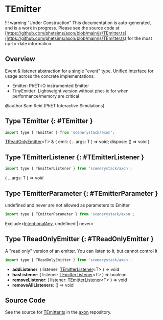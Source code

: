 # TEmitter

!!! warning "Under Construction"
    This documentation is auto-generated, and is a work in progress. Please see the source code at
    [https://github.com/phetsims/axon/blob/main/js/TEmitter.ts](https://github.com/phetsims/axon/blob/main/js/TEmitter.ts) for the most up-to-date information.

## Overview

Event &amp; listener abstraction for a single "event" type. Unified interface for usage across the concrete implementations:
- Emitter: PhET-iO instrumented Emitter
- TinyEmitter: Lightweight version without phet-io for when performance/memory are critical

@author Sam Reid (PhET Interactive Simulations)

## Type TEmitter {: #TEmitter }


```js
import type { TEmitter } from 'scenerystack/axon';
```


[TReadOnlyEmitter](../axon/TEmitter.md#TReadOnlyEmitter)&lt;T&gt; &amp; { emit: ( ...args: T ) =&gt; <span style="color: hsla(calc(var(--md-hue) + 180deg),80%,40%,1);">void</span>; dispose: () =&gt; <span style="color: hsla(calc(var(--md-hue) + 180deg),80%,40%,1);">void</span> }



## Type TEmitterListener {: #TEmitterListener }


```js
import type { TEmitterListener } from 'scenerystack/axon';
```


( ...args: T ) =&gt; <span style="color: hsla(calc(var(--md-hue) + 180deg),80%,40%,1);">void</span>



## Type TEmitterParameter {: #TEmitterParameter }


undefined and never are not allowed as parameters to Emitter

```js
import type { TEmitterParameter } from 'scenerystack/axon';
```


Exclude&lt;[IntentionalAny](../phet-core/IntentionalAny.md), <span style="color: hsla(calc(var(--md-hue) + 180deg),80%,40%,1);">undefined</span> | <span style="color: hsla(calc(var(--md-hue) + 180deg),80%,40%,1);">never</span>&gt;



## Type TReadOnlyEmitter {: #TReadOnlyEmitter }


A "read only" version of an emitter. You can listen to it, but cannot control it

```js
import type { TReadOnlyEmitter } from 'scenerystack/axon';
```


- **addListener**: ( listener: [TEmitterListener](../axon/TEmitter.md#TEmitterListener)&lt;T&gt; ) =&gt; <span style="color: hsla(calc(var(--md-hue) + 180deg),80%,40%,1);">void</span>
- **hasListener**: ( listener: [TEmitterListener](../axon/TEmitter.md#TEmitterListener)&lt;T&gt; ) =&gt; <span style="color: hsla(calc(var(--md-hue) + 180deg),80%,40%,1);">boolean</span>
- **removeListener**: ( listener: [TEmitterListener](../axon/TEmitter.md#TEmitterListener)&lt;T&gt; ) =&gt; <span style="color: hsla(calc(var(--md-hue) + 180deg),80%,40%,1);">void</span>
- **removeAllListeners**: () =&gt; <span style="color: hsla(calc(var(--md-hue) + 180deg),80%,40%,1);">void</span>




## Source Code

See the source for [TEmitter.ts](https://github.com/phetsims/axon/blob/main/js/TEmitter.ts) in the [axon](https://github.com/phetsims/axon) repository.

